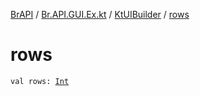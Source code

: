 [BrAPI](../../index.md) / [Br.API.GUI.Ex.kt](../index.md) / [KtUIBuilder](index.md) / [rows](./rows.md)

# rows

`val rows: `[`Int`](https://kotlinlang.org/api/latest/jvm/stdlib/kotlin/-int/index.html)